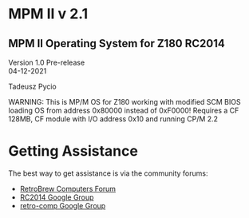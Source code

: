 # MPM II v 2.1

## MPM II Operating System for Z180 RC2014

Version 1.0 Pre-release  
04-12-2021

Tadeusz Pycio

WARNING: This is MP/M OS for Z180 working with modified SCM BIOS loading OS from address 0x80000 instead of 0xF0000!
Requires a CF 128MB, CF module with I/O address 0x10 and running CP/M 2.2

# Getting Assistance

The best way to get assistance is via the community forums:

-   [RetroBrew Computers
    Forum](https://www.retrobrewcomputers.org/forum/)
-   [RC2014 Google
    Group](https://groups.google.com/forum/#!forum/rc2014-z80)
-   [retro-comp Google
    Group](https://groups.google.com/forum/#!forum/retro-comp)

